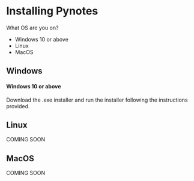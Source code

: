 # Installing Pynotes

What OS are you on?
  - Windows 10 or above
  - Linux
  - MacOS

## Windows
#### Windows 10 or above
Download the .exe installer and run the installer following the instructions provided.

## Linux
COMING SOON

## MacOS
COMING SOON

